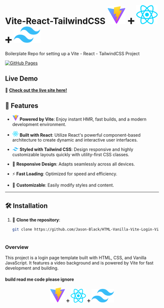 # Vite-React-TailwindCSS <span align="center">   <img src="vitelogo.svg" alt="Vite Logo" width="60"/> ➕   <img src="react.svg" alt="React Logo" width="70"/> ➕   <img src="tailwind.svg" alt="Tailwind CSS Logo" width="87"/></span>
Boilerplate Repo for setting up a Vite - React - TailwindCSS Project

[![GitHub Pages](https://img.shields.io/badge/GitHub-Pages-blue)](https://jason-black.github.io/Vite-Tailwind-React-Portfolio2/)

## Live Demo

🚀 **[Check out the live site here!](https://jason-black.github.io/Vite-Tailwind-React-Portfolio2/)**


## 🌟 Features

- <img src="vitelogo.svg" alt="Vite Logo" width="20"/> **Powered by Vite**: Enjoy instant HMR, fast builds, and a modern development environment.
- <img src="react.svg" alt="Vite Logo" width="20"/> **Built with React**: Utilize React's powerful component-based architecture to create dynamic and interactive user interfaces.
-  <img src="tailwind.svg" alt="Vite Logo" width="20"/> **Styled with Tailwind CSS**: Design responsive and highly customizable layouts quickly with utility-first CSS classes.

  
- 📱 **Responsive Design**: Adapts seamlessly across all devices.
- ⚡ **Fast Loading**: Optimized for speed and efficiency.
- 🎨 **Customizable**: Easily modify styles and content.

---


## 🛠️ Installation

1. 🔗 **Clone the repository**:
   ```bash
   git clone https://github.com/Jason-Black/HTML-Vanilla-Vite-Login-VideoBG.git



### Overview

This project is a login page template built with HTML, CSS, and Vanilla JavaScript. It features a video background and is powered by Vite for fast development and building.


#### build read me code please ignore


<p align="center">
  <img src="vitelogo.svg" alt="Vite Logo" width="50"/> ➕ 
  <img src="react.svg" alt="React Logo" width="50"/> ➕ 
  <img src="tailwind.svg" alt="Tailwind CSS Logo" width="74"/>
</p>
